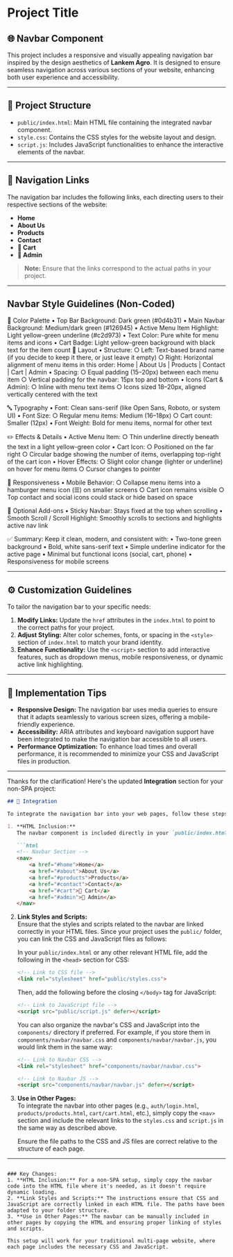 # Project Title

## 🌐 Navbar Component

This project includes a responsive and visually appealing navigation bar inspired by the design aesthetics of **Lankem Agro**. It is designed to ensure seamless navigation across various sections of your website, enhancing both user experience and accessibility.

---

## 📁 Project Structure

- `public/index.html`: Main HTML file containing the integrated navbar component.
- `style.css`: Contains the CSS styles for the website layout and design.
- `script.js`: Includes JavaScript functionalities to enhance the interactive elements of the navbar.

---

## 🔗 Navigation Links

The navigation bar includes the following links, each directing users to their respective sections of the website:

- **Home**
- **About Us**
- **Products**
- **Contact**
- **🛒 Cart**
- **👤 Admin**

> **Note:** Ensure that the links correspond to the actual paths in your project.

---


## Navbar Style Guidelines (Non-Coded)
🎨 Color Palette
    • Top Bar Background: Dark green (#0d4b31)
    • Main Navbar Background: Medium/dark green (#126945)
    • Active Menu Item Highlight: Light yellow-green underline (#c2d973)
    • Text Color: Pure white for menu items and icons
    • Cart Badge: Light yellow-green background with black text for the item count
📐 Layout
    • Structure:
        ○ Left: Text-based brand name (if you decide to keep it there, or just leave it empty)
        ○ Right: Horizontal alignment of menu items in this order: Home | About Us | Products | Contact | Cart | Admin
    • Spacing:
        ○ Equal padding (15–20px) between each menu item
        ○ Vertical padding for the navbar: 15px top and bottom
    • Icons (Cart & Admin):
        ○ Inline with menu text items
        ○ Icons sized 18–20px, aligned vertically centered with the text

🔤 Typography
    • Font: Clean sans-serif (like Open Sans, Roboto, or system UI)
    • Font Size:
        ○ Regular menu items: Medium (16–18px)
        ○ Cart count: Smaller (12px)
    • Font Weight: Bold for menu items, normal for other text

✏️ Effects & Details
    • Active Menu Item:
        ○ Thin underline directly beneath the text in a light yellow-green color
    • Cart Icon:
        ○ Positioned on the far right
        ○ Circular badge showing the number of items, overlapping top-right of the cart icon
    • Hover Effects:
        ○ Slight color change (lighter or underline) on hover for menu items
        ○ Cursor changes to pointer

📱 Responsiveness
    • Mobile Behavior:
        ○ Collapse menu items into a hamburger menu icon (☰) on smaller screens
        ○ Cart icon remains visible
        ○ Top contact and social icons could stack or hide based on space

📝 Optional Add-ons
    • Sticky Navbar: Stays fixed at the top when scrolling
    • Smooth Scroll / Scroll Highlight: Smoothly scrolls to sections and highlights active nav link

✅ Summary:
Keep it clean, modern, and consistent with:
    • Two-tone green background
    • Bold, white sans-serif text
    • Simple underline indicator for the active page
    • Minimal but functional icons (social, cart, phone)
    • Responsiveness for mobile screens






---

## ⚙️ Customization Guidelines

To tailor the navigation bar to your specific needs:

1. **Modify Links:** Update the `href` attributes in the `index.html` to point to the correct paths for your project.
2. **Adjust Styling:** Alter color schemes, fonts, or spacing in the `<style>` section of `index.html` to match your brand identity.
3. **Enhance Functionality:** Use the `<script>` section to add interactive features, such as dropdown menus, mobile responsiveness, or dynamic active link highlighting.

---

## 📌 Implementation Tips

- **Responsive Design:** The navigation bar uses media queries to ensure that it adapts seamlessly to various screen sizes, offering a mobile-friendly experience.
- **Accessibility:** ARIA attributes and keyboard navigation support have been integrated to make the navigation bar accessible to all users.
- **Performance Optimization:** To enhance load times and overall performance, it is recommended to minimize your CSS and JavaScript files in production.

---

Thanks for the clarification! Here's the updated **Integration** section for your non-SPA project:

```markdown
## 🧩 Integration

To integrate the navigation bar into your web pages, follow these steps:

1. **HTML Inclusion:**  
   The navbar component is included directly in your `public/index.html`. You can place the following code inside the `<body>` tag of your `index.html` file or any other HTML file where you want the navbar to appear:

   ```html
   <!-- Navbar Section -->
   <nav>
       <a href="#home">Home</a>
       <a href="#about">About Us</a>
       <a href="#products">Products</a>
       <a href="#contact">Contact</a>
       <a href="#cart">🛒 Cart</a>
       <a href="#admin">👤 Admin</a>
   </nav>
   ```

2. **Link Styles and Scripts:**  
   Ensure that the styles and scripts related to the navbar are linked correctly in your HTML files. Since your project uses the `public/` folder, you can link the CSS and JavaScript files as follows:

   In your `public/index.html` or any other relevant HTML file, add the following in the `<head>` section for CSS:

   ```html
   <!-- Link to CSS file -->
   <link rel="stylesheet" href="public/styles.css">
   ```

   Then, add the following before the closing `</body>` tag for JavaScript:

   ```html
   <!-- Link to JavaScript file -->
   <script src="public/script.js" defer></script>
   ```

   You can also organize the navbar's CSS and JavaScript into the `components/` directory if preferred. For example, if you store them in `components/navbar/navbar.css` and `components/navbar/navbar.js`, you would link them in the same way:

   ```html
   <!-- Link to Navbar CSS -->
   <link rel="stylesheet" href="components/navbar/navbar.css">

   <!-- Link to Navbar JS -->
   <script src="components/navbar/navbar.js" defer></script>
   ```

3. **Use in Other Pages:**  
   To integrate the navbar into other pages (e.g., `auth/login.html`, `products/products.html`, `cart/cart.html`, etc.), simply copy the `<nav>` section and include the relevant links to the `styles.css` and `script.js` in the same way as described above. 

   Ensure the file paths to the CSS and JS files are correct relative to the structure of each page.

---

```

### Key Changes:
1. **HTML Inclusion:** For a non-SPA setup, simply copy the navbar code into the HTML file where it's needed, as it doesn't require dynamic loading.
2. **Link Styles and Scripts:** The instructions ensure that CSS and JavaScript are correctly linked in each HTML file. The paths have been adapted to your folder structure.
3. **Use in Other Pages:** The navbar can be manually included in other pages by copying the HTML and ensuring proper linking of styles and scripts.

This setup will work for your traditional multi-page website, where each page includes the necessary CSS and JavaScript.
